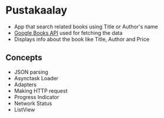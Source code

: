 # Pustakaalay
* App that search related books using Title or Author's name
* [Google Books API](https://developers.google.com/books/docs/v1/using) used for fetching the data
* Displays info about the book like Title, Author and Price

## Concepts
* JSON parsing 
* Asynctask Loader
* Adapters
* Making HTTP request
* Progress Indicator
* Network Status
* ListView
